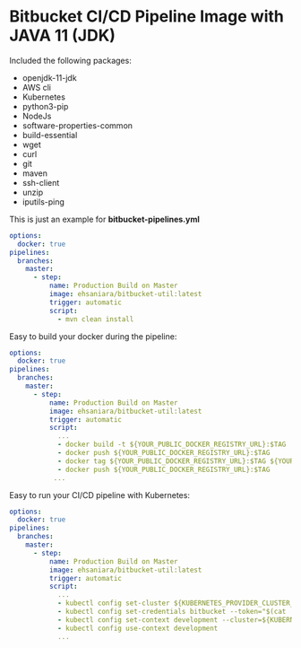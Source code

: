 # Bitbucket CI/CD Pipeline Image with JAVA 11 (JDK)
Included the following packages:

- openjdk-11-jdk
- AWS cli
- Kubernetes
- python3-pip
- NodeJs
- software-properties-common 
- build-essential 
- wget 
- curl 
- git 
- maven 
- ssh-client 
- unzip 
- iputils-ping

This is just an example for **bitbucket-pipelines.yml**
```yaml
options:
  docker: true
pipelines:
  branches:
    master:
      - step:
          name: Production Build on Master
          image: ehsaniara/bitbucket-util:latest
          trigger: automatic
          script:
            - mvn clean install
```

Easy to build your docker during the pipeline:
```yaml
options:
  docker: true
pipelines:
  branches:
    master:
      - step:
          name: Production Build on Master
          image: ehsaniara/bitbucket-util:latest
          trigger: automatic
          script:
            ...
            - docker build -t ${YOUR_PUBLIC_DOCKER_REGISTRY_URL}:$TAG .
            - docker push ${YOUR_PUBLIC_DOCKER_REGISTRY_URL}:$TAG
            - docker tag ${YOUR_PUBLIC_DOCKER_REGISTRY_URL}:$TAG ${YOUR_PUBLIC_DOCKER_REGISTRY_URL}:$TAG
            - docker push ${YOUR_PUBLIC_DOCKER_REGISTRY_URL}:$TAG
           ...
```

Easy to run your CI/CD pipeline with Kubernetes:
```yaml
options:
  docker: true
pipelines:
  branches:
    master:
      - step:
          name: Production Build on Master
          image: ehsaniara/bitbucket-util:latest
          trigger: automatic
          script:
            ...
            - kubectl config set-cluster ${KUBERNETES_PROVIDER_CLUSTER_NAME} --server=${KUBERNETES_PROVIDER_SERVER} --certificate-authority="$(pwd)/kube_ca"
            - kubectl config set-credentials bitbucket --token="$(cat ./kube_token)"
            - kubectl config set-context development --cluster=${KUBERNETES_PROVIDER_CLUSTER_NAME} --user=bitbucket # I assume you have already setup your K8s ServiceAccount
            - kubectl config use-context development
            ...
```
